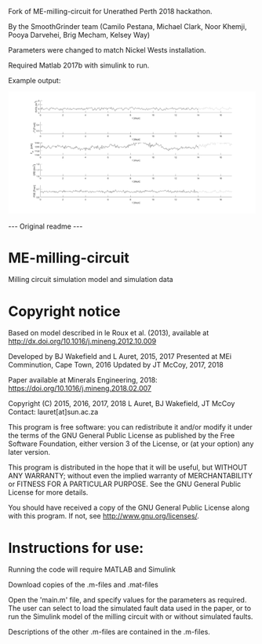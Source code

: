 Fork of ME-milling-circuit for Unerathed Perth 2018 hackathon.

By the SmoothGrinder team (Camilo Pestana, Michael Clark, Noor Khemji, Pooya Darvehei, Brig Mecham, Kelsey Way)

Parameters were changed to match Nickel Wests installation.

Required Matlab 2017b with simulink to run.

Example output:

![simulation output](docs\img\outputs.png)

--- Original readme ---

# ME-milling-circuit
Milling circuit simulation model and simulation data

# Copyright notice
Based on model described in le Roux et al. (2013), available at http://dx.doi.org/10.1016/j.mineng.2012.10.009

Developed by BJ Wakefield and L Auret, 2015, 2017
Presented at MEi Comminution, Cape Town, 2016
Updated by JT McCoy, 2017, 2018

Paper available at Minerals Engineering, 2018: https://doi.org/10.1016/j.mineng.2018.02.007

Copyright (C) 2015, 2016, 2017, 2018 L Auret, BJ Wakefield, JT McCoy
Contact: lauret[at]sun.ac.za

This program is free software: you can redistribute it and/or modify it under the terms of the GNU General Public License as published by the Free Software Foundation, either version 3 of the License, or (at your option) any later version.

This program is distributed in the hope that it will be useful, but WITHOUT ANY WARRANTY; without even the implied warranty of MERCHANTABILITY or FITNESS FOR A PARTICULAR PURPOSE.  See the GNU General Public License for more details.

You should have received a copy of the GNU General Public License along with this program.  If not, see <http://www.gnu.org/licenses/>.

# Instructions for use:
Running the code will require MATLAB and Simulink

Download copies of the .m-files and .mat-files

Open the 'main.m' file, and specify values for the parameters as required. The user can select to load the simulated fault data used in the paper, or to run the Simulink model of the milling circuit with or without simulated faults.

Descriptions of the other .m-files are contained in the .m-files.
